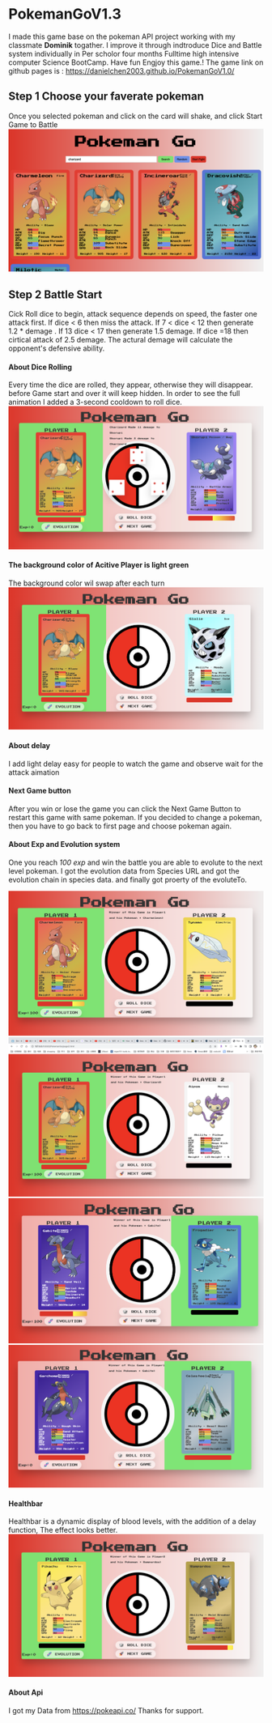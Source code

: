 # PokemanGoV1.3

I made this game base on the pokeman API project working with my classmate 	**Dominik** togather. I improve it through indtroduce Dice and Battle system individually in Per scholor four months Fulltime high intensive computer Science BootCamp. Have fun Engjoy this game.!
 The game link on github pages is : https://danielchen2003.github.io/PokemanGoV1.0/

## Step 1 Choose your faverate pokeman

Once you selected pokeman and click on the card will shake, and click Start Game to Battle 
![Choose](/img/pic1.png)


## Step 2 Battle Start
 Cick Roll dice to begin, attack sequence depends on speed, the faster one attack first. 
 If  dice < 6 then miss the attack. 
 If  7 < dice < 12 then  generate 1.2 * demage . 
 If  13 dice < 17 then generate 1.5 demage.
 If  dice =18   then cirtical attack of 2.5 demage.
 The actural demage will calculate the opponent's defensive ability.
 
#### About Dice Rolling
Every time the dice are rolled, they appear, otherwise they will disappear. before Game start and over it will keep hidden.
In order to see the full animation I added a 3-second cooldown to roll dice.
![Roll](/img/pic7.png)

	
#### The background color of Acitive Player is light green
The background color wil swap after each turn
![activeplauer](/img/pic2.png)

#### About delay
I add light delay easy for people to watch the game and observe wait for the attack aimation

#### Next Game button
After you win or lose the game you can click the Next Game Button to restart this game with same pokeman. If you decided to change a pokeman, then you have to go back to first page and choose pokeman again.

#### About Exp and Evolution system
One you reach *100 exp* and win the battle you are able to evolute to the next level pokeman.
I got the evolution data from Species URL and got the evolution chain in species data. and finally got proerty of the evoluteTo. 

![evolution3](/img/pic9.png)
![evolution4](/img/pic8.png)
![evolution1](/img/pic5.png)
![evolution2](/img/pic6.png)

#### Healthbar
Healthbar is a dynamic display of blood levels, with the addition of a delay function, The effect looks better.
![healthbar](/img/pic4.png)

#### About Api
I got my Data from https://pokeapi.co/  Thanks for support.
